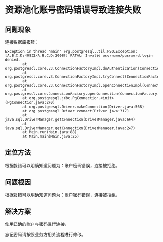 
# 资源池化账号密码错误导致连接失败

## 问题现象

连接数据库报错：

```shell
Exception in thread "main" org.postgresql.util.PSQLException: [A.B.C.D:40822/A.B.C.D:20088] FATAL: Invalid username/password,login denied.
        at org.postgresql.core.v3.ConnectionFactoryImpl.doAuthentication(ConnectionFactoryImpl.java:636)
        at org.postgresql.core.v3.ConnectionFactoryImpl.tryConnect(ConnectionFactoryImpl.java:172)
        at org.postgresql.core.v3.ConnectionFactoryImpl.openConnectionImpl(ConnectionFactoryImpl.java:254)
        at org.postgresql.core.ConnectionFactory.openConnection(ConnectionFactory.java:53)
        at org.postgresql.jdbc.PgConnection.<init>(PgConnection.java:270)
        at org.postgresql.Driver.makeConnection(Driver.java:568)
        at org.postgresql.Driver.connect(Driver.java:317)
        at java.sql.DriverManager.getConnection(DriverManager.java:664)
        at java.sql.DriverManager.getConnection(DriverManager.java:247)
        at Main.run(Main.java:88)
        at Main.main(Main.java:25)
```

## 定位方法

根据报错可以明确知道问题为：账户密码错误，连接被拒绝。

## 问题根因

根据报错可以明确知道问题为：账户密码错误，连接被拒绝。

## 解决方案

使用正确的账户与密码进行连接。

忘记密码请按照业务方相关流程进行修改。



